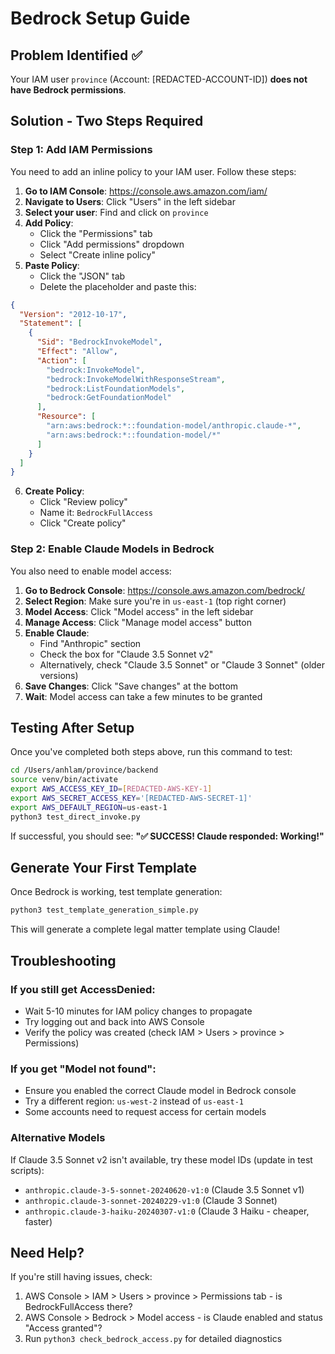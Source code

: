 # Bedrock Setup Guide

## Problem Identified ✅

Your IAM user `province` (Account: [REDACTED-ACCOUNT-ID]) **does not have Bedrock permissions**.

## Solution - Two Steps Required

### Step 1: Add IAM Permissions

You need to add an inline policy to your IAM user. Follow these steps:

1. **Go to IAM Console**: https://console.aws.amazon.com/iam/
2. **Navigate to Users**: Click "Users" in the left sidebar
3. **Select your user**: Find and click on `province`
4. **Add Policy**:
   - Click the "Permissions" tab
   - Click "Add permissions" dropdown
   - Select "Create inline policy"
5. **Paste Policy**:
   - Click the "JSON" tab
   - Delete the placeholder and paste this:

```json
{
  "Version": "2012-10-17",
  "Statement": [
    {
      "Sid": "BedrockInvokeModel",
      "Effect": "Allow",
      "Action": [
        "bedrock:InvokeModel",
        "bedrock:InvokeModelWithResponseStream",
        "bedrock:ListFoundationModels",
        "bedrock:GetFoundationModel"
      ],
      "Resource": [
        "arn:aws:bedrock:*::foundation-model/anthropic.claude-*",
        "arn:aws:bedrock:*::foundation-model/*"
      ]
    }
  ]
}
```

6. **Create Policy**:
   - Click "Review policy"
   - Name it: `BedrockFullAccess`
   - Click "Create policy"

### Step 2: Enable Claude Models in Bedrock

You also need to enable model access:

1. **Go to Bedrock Console**: https://console.aws.amazon.com/bedrock/
2. **Select Region**: Make sure you're in `us-east-1` (top right corner)
3. **Model Access**: Click "Model access" in the left sidebar
4. **Manage Access**: Click "Manage model access" button
5. **Enable Claude**:
   - Find "Anthropic" section
   - Check the box for "Claude 3.5 Sonnet v2"
   - Alternatively, check "Claude 3.5 Sonnet" or "Claude 3 Sonnet" (older versions)
6. **Save Changes**: Click "Save changes" at the bottom
7. **Wait**: Model access can take a few minutes to be granted

## Testing After Setup

Once you've completed both steps above, run this command to test:

```bash
cd /Users/anhlam/province/backend
source venv/bin/activate
export AWS_ACCESS_KEY_ID=[REDACTED-AWS-KEY-1]
export AWS_SECRET_ACCESS_KEY='[REDACTED-AWS-SECRET-1]'
export AWS_DEFAULT_REGION=us-east-1
python3 test_direct_invoke.py
```

If successful, you should see: **"✅ SUCCESS! Claude responded: Working!"**

## Generate Your First Template

Once Bedrock is working, test template generation:

```bash
python3 test_template_generation_simple.py
```

This will generate a complete legal matter template using Claude!

## Troubleshooting

### If you still get AccessDenied:
- Wait 5-10 minutes for IAM policy changes to propagate
- Try logging out and back into AWS Console
- Verify the policy was created (check IAM > Users > province > Permissions)

### If you get "Model not found":
- Ensure you enabled the correct Claude model in Bedrock console
- Try a different region: `us-west-2` instead of `us-east-1`
- Some accounts need to request access for certain models

### Alternative Models

If Claude 3.5 Sonnet v2 isn't available, try these model IDs (update in test scripts):

- `anthropic.claude-3-5-sonnet-20240620-v1:0` (Claude 3.5 Sonnet v1)
- `anthropic.claude-3-sonnet-20240229-v1:0` (Claude 3 Sonnet)
- `anthropic.claude-3-haiku-20240307-v1:0` (Claude 3 Haiku - cheaper, faster)

## Need Help?

If you're still having issues, check:
1. AWS Console > IAM > Users > province > Permissions tab - is BedrockFullAccess there?
2. AWS Console > Bedrock > Model access - is Claude enabled and status "Access granted"?
3. Run `python3 check_bedrock_access.py` for detailed diagnostics

